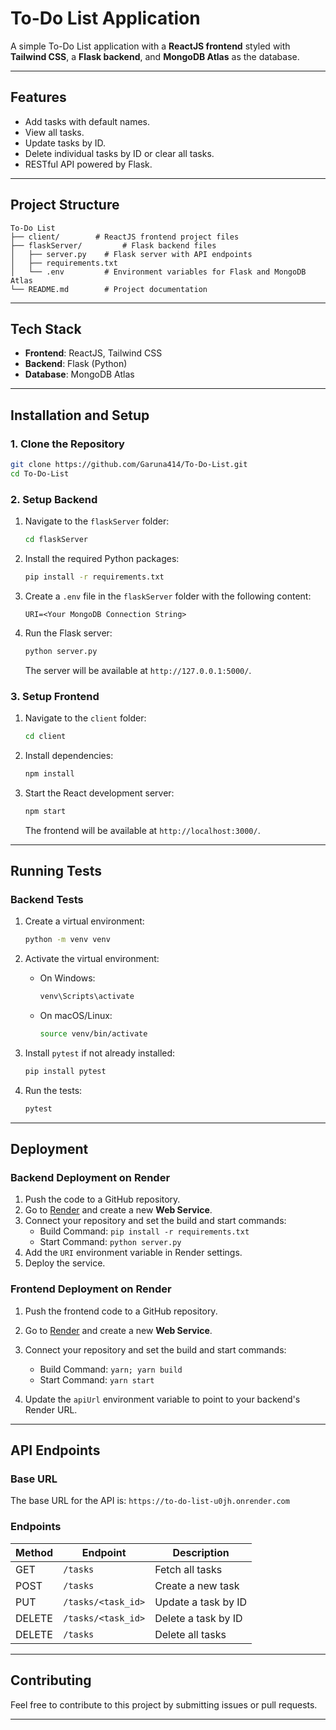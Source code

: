 # To-Do List Application

A simple To-Do List application with a **ReactJS frontend** styled with **Tailwind CSS**, a **Flask backend**, and **MongoDB Atlas** as the database.

---

## Features

- Add tasks with default names.
- View all tasks.
- Update tasks by ID.
- Delete individual tasks by ID or clear all tasks.
- RESTful API powered by Flask.

---

## Project Structure

```
To-Do List
├── client/        # ReactJS frontend project files
├── flaskServer/         # Flask backend files
│   ├── server.py    # Flask server with API endpoints
│   ├── requirements.txt
│   └── .env         # Environment variables for Flask and MongoDB Atlas
└── README.md        # Project documentation
```

---

## Tech Stack

- **Frontend**: ReactJS, Tailwind CSS
- **Backend**: Flask (Python)
- **Database**: MongoDB Atlas

---

## Installation and Setup

### 1. Clone the Repository

```bash
git clone https://github.com/Garuna414/To-Do-List.git
cd To-Do-List
```

### 2. Setup Backend

1. Navigate to the `flaskServer` folder:

   ```bash
   cd flaskServer
   ```

2. Install the required Python packages:

   ```bash
   pip install -r requirements.txt
   ```

3. Create a `.env` file in the `flaskServer` folder with the following content:

   ```env
   URI=<Your MongoDB Connection String>
   ```

4. Run the Flask server:

   ```bash
   python server.py
   ```

   The server will be available at `http://127.0.0.1:5000/`.

### 3. Setup Frontend

1. Navigate to the `client` folder:

   ```bash
   cd client
   ```

2. Install dependencies:

   ```bash
   npm install
   ```

3. Start the React development server:

   ```bash
   npm start
   ```

   The frontend will be available at `http://localhost:3000/`.

---

## Running Tests

### Backend Tests

1. Create a virtual environment:

   ```bash
   python -m venv venv
   ```

2. Activate the virtual environment:

   - On Windows:
     ```bash
     venv\Scripts\activate
     ```
   - On macOS/Linux:
     ```bash
     source venv/bin/activate
     ```

3. Install `pytest` if not already installed:
   ```bash
   pip install pytest
   ```

4. Run the tests:

   ```bash
   pytest
   ```

---

## Deployment

### Backend Deployment on Render

1. Push the code to a GitHub repository.
2. Go to [Render](https://render.com/) and create a new **Web Service**.
3. Connect your repository and set the build and start commands:
   - Build Command: `pip install -r requirements.txt`
   - Start Command: `python server.py`
4. Add the `URI` environment variable in Render settings.
5. Deploy the service.

### Frontend Deployment on Render

1. Push the frontend code to a GitHub repository.

2. Go to [Render](https://render.com/) and create a new **Web Service**.

3. Connect your repository and set the build and start commands:

   - Build Command: `yarn; yarn build`
   - Start Command: `yarn start`

4. Update the `apiUrl` environment variable to point to your backend's Render URL.

---

## API Endpoints

### Base URL

The base URL for the API is: `https://to-do-list-u0jh.onrender.com`

### Endpoints

| Method | Endpoint           | Description         |
| ------ | ------------------ | ------------------- |
| GET    | `/tasks`           | Fetch all tasks     |
| POST   | `/tasks`           | Create a new task   |
| PUT    | `/tasks/<task_id>` | Update a task by ID |
| DELETE | `/tasks/<task_id>` | Delete a task by ID |
| DELETE | `/tasks`           | Delete all tasks    |

---

## Contributing

Feel free to contribute to this project by submitting issues or pull requests.

---

